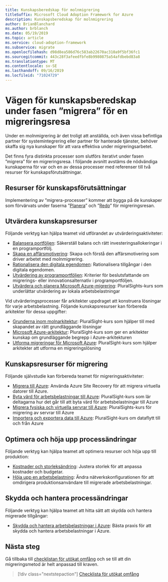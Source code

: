 ```yaml
---
title: Kunskapsberedskap för molnmigrering
titleSuffix: Microsoft Cloud Adoption Framework for Azure
description: Kunskapsberedskap för molnmigrering
author: BrianBlanchard
ms.author: brblanch
ms.date: 05/19/2019
ms.topic: article
ms.service: cloud-adoption-framework
ms.subservice: migrate
ms.openlocfilehash: d98d8ea586d76c583ab22670ac310a9f5bf36fc1
ms.sourcegitcommit: 443c28f3afeedfbfe8b9980875a54afdbebd83a8
ms.translationtype: MT
ms.contentlocale: sv-SE
ms.lasthandoff: 09/16/2019
ms.locfileid: "71024729"
---
```

# <a name="skills-readiness-path-during-the-migrate-phase-of-a-migration-journey"></a>Vägen för kunskapsberedskap under fasen ”migrera” för en migreringsresa

Under en molnmigrering är det troligt att anställda, och även vissa befintliga partner för systemintegrering eller partner för hanterade tjänster, behöver skaffa sig nya kunskaper för att vara effektiva under migreringsarbetet.

Det finns fyra distinkta processer som slutförs iterativt under fasen ”migrera” för en migreringsresa. I följande avsnitt avstäms de nödvändiga kunskaperna för var och en av dessa processer med referenser till två resurser för kunskapsförutsättningar.

## <a name="prerequisites-skilling-resources"></a>Resurser för kunskapsförutsättningar

Implementering av ”migrera-processer” kommer att bygga på de kunskaper som förvärvats under faserna ”[Planera](../../strategy/suggested-skills.md)” och ”[Redo](../../organize/suggested-skills.md)” för migreringsresan.

## <a name="assess-skilling-resources"></a>Utvärdera kunskapsresurser

Följande verktyg kan hjälpa teamet vid utförandet av utvärderingsaktiviteter:

- [Balansera portföljen](./balance-the-portfolio.md): Säkerställ balans och rätt investeringsallokeringar i en programportfölj.
- [Skapa en affärsmotivering](../../strategy/cloud-migration-business-case.md): Skapa och förstå den affärsmotivering som driver arbetet med molnmigrering.
- [Rationalisera den digitala egendomen](../../digital-estate/rationalize.md): Rationalisera tillgångar i den digitala egendomen.
- [Utvärdering av programportföljen](https://docs.microsoft.com/learn/modules/app-and-infra-migration-and-modernization): Kriterier för beslutsfattande om migrerings- eller innovationsalternativ i programportföljen.
- [Utvärdera och planera Microsoft Azure-migrering](https://www.pluralsight.com/courses/microsoft-azure-migration-assessing-planning): PluralSights-kurs som underlättar utvärdering av lokala arbetsbelastningar

Vid utvärderingsprocesser får arkitekter uppdraget att konstruera lösningar för varje arbetsbelastning. Följande kunskapsresurser kan förbereda arkitekter för dessa uppgifter:

- [Grunderna inom molnarkitektur](https://app.pluralsight.com/library/courses/cloud-architecture-foundations): PluralSight-kurs som hjälper till med skapandet av rätt grundläggande lösningar
- [Microsoft Azure-arkitektur](https://app.pluralsight.com/library/courses/cloud-architecture-foundations): PluralSight-kurs som ger en arkitekter kunskap om grundläggande begrepp i Azure-arkitekturen
- [Utforma migreringar för Microsoft Azure](https://app.pluralsight.com/library/courses/cloud-architecture-foundations): PluralSight-kurs som hjälper arkitekter att utforma en migreringslösning

## <a name="migrate-skilling-resources"></a>Kunskapsresurser för migrering

Följande självstudie kan förbereda teamet för migreringsaktiviteter:

- [Migrera till Azure](https://docs.microsoft.com/azure/site-recovery/migrate-tutorial-on-premises-azure): Använda Azure Site Recovery för att migrera virtuella datorer till Azure.
- [Byta värd för arbetsbelastningar till Azure](https://aka.ms/rehostcourse): PluralSight-kurs som lär deltagarna hur det går till att byta värd för arbetsbelastningar till Azure
- [Migrera fysiska och virtuella servrar till Azure](https://app.pluralsight.com/library/courses/microsoft-azure-migrating-physical-virtual-servers/table-of-contents): PluralSights-kurs för migrering av servrar till Azure
- [Importera och exportera data till Azure](https://app.pluralsight.com/library/courses/microsoft-azure-import-export-data/table-of-contents): PluralSight-kurs om dataflytt till och från Azure

## <a name="optimize-and-promote-process-changes"></a>Optimera och höja upp processändringar

Följande verktyg kan hjälpa teamet att optimera resurser och höja upp till produktion:

- [Kostnader och storleksändring](../azure-best-practices/migrate-best-practices-costs.md): Justera storlek för att anpassa kostnader och budgetar.
- [Höja upp en arbetsbelastning](../azure-best-practices/migrate-best-practices-networking.md): Ändra nätverkskonfigurationen för att omdirigera produktionsanvändare till migrerade arbetsbelastningar.

## <a name="secure-and-manage-process-changes"></a>Skydda och hantera processändringar

Följande verktyg kan hjälpa teamet att hitta sätt att skydda och hantera migrerade tillgångar:

- [Skydda och hantera arbetsbelastningar i Azure](../azure-best-practices/migrate-best-practices-security-management.md): Bästa praxis för att skydda och hantera arbetsbelastningar i Azure.

## <a name="next-steps"></a>Nästa steg

Gå tillbaka till [checklistan för utökat omfång](./index.md) och se till att din migreringsmetod är helt anpassad till kraven.

> [!div class="nextstepaction"]
> [Checklista för utökat omfång](./index.md)
